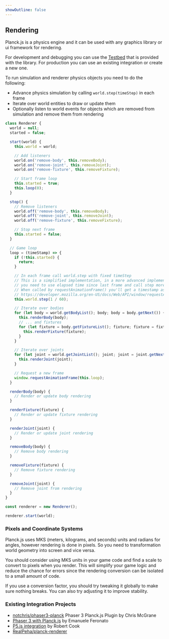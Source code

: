 ```yaml
---
showOutline: false
---
```


## Rendering

Planck.js is a physics engine and it can be used with any graphics library or ui framework for rendering.

For development and debugging you can use the [Testbed](./testbed) that is provided with the library. For production you can use an existing integration or create a new one.

To run simulation and renderer physics objects you need to do the following:
- Advance physics simulation by calling `world.step(timeStep)` in each frame
- Iterate over world entities to draw or update them
- Optionally listen to world events for objects which are removed from simulation and remove them from rendering

```js
class Renderer {
  world = null;
  started = false;

  start(world) {
    this.world = world;

    // Add listeners
    world.on('remove-body', this.removeBody);
    world.on('remove-joint', this.removeJoint);
    world.on('remove-fixture', this.removeFixture);

    // Start frame loop
    this.started = true;
    this.loop(0);
  }

  stop() {
    // Remove listeners
    world.off('remove-body', this.removeBody);
    world.off('remove-joint', this.removeJoint);
    world.off('remove-fixture', this.removeFixture);

    // Stop next frame
    this.started = false;
  }

  // Game loop
  loop = (timeStamp) => {
    if (!this.started) {
      return;
    }

    // In each frame call world.step with fixed timeStep
    // This is a simplified implementation, in a more advanced implementation
    // you need to use elapsed time since last frame and call step more than once if needed.
    // When called by requestAnimationFrame() you'll get a timestamp as argument,
    // https://developer.mozilla.org/en-US/docs/Web/API/window/requestAnimationFrame
    this.world.step(1 / 60);

    // Iterate over bodies
    for (let body = world.getBodyList(); body; body = body.getNext()) {
      this.renderBody(body);
      // ... and fixtures
      for (let fixture = body.getFixtureList(); fixture; fixture = fixture.getNext()) {
        this.renderFixture(fixture);
      }
    }

    // Iterate over joints
    for (let joint = world.getJointList(); joint; joint = joint.getNext()) {
      this.renderJoint(joint);
    }

    // Request a new frame
    window.requestAnimationFrame(this.loop);
  }

  renderBody(body) {
    // Render or update body rendering
  }

  renderFixture(fixture) {
    // Render or update fixture rendering
  }

  renderJoint(joint) {
    // Render or update joint rendering
  }

  removeBody(body) {
    // Remove body rendering
  }

  removeFixture(fixture) {
    // Remove fixture rendering
  }

  removeJoint(joint) {
    // Remove joint from rendering
  }
}

const renderer = new Renderer();

renderer.start(world);

```

### Pixels and Coordinate Systems

Planck.js uses MKS (meters, kilograms, and seconds) units and
radians for angles, however rendering is done in pixels.
So you need to transformation world geometry into screen and vice versa.

You should consider using MKS units in your game code and find a scale to convert
to pixels when you render. This will simplify your game logic and reduce
the chance for errors since the rendering conversion can be isolated to
a small amount of code.

If you use a conversion factor, you should try tweaking it globally to
make sure nothing breaks. You can also try adjusting it to improve
stability.

### Existing Integration Projects

 - [notchris/phaser3-planck](https://github.com/notchris/phaser3-planck) Phaser 3 Planck.js Plugin by Chris McGrane
 - [Phaser 3 with Planck.js](https://www.emanueleferonato.com/2019/10/12/use-box2d-physics-in-your-phaser-3-projects-with-planck-js-javascript-physics-engine/) by Emanuele Feronato
- [P5.js integration](https://sites.google.com/site/professorcookga/planck-box2d-physics-for-javascript-p5) by Robert Cook
- [RealPeha/planck-renderer](https://github.com/RealPeha/planck-renderer)

